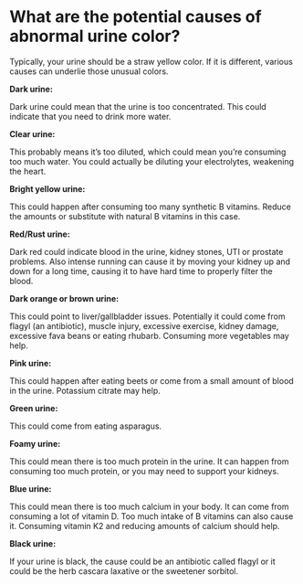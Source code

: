 # What are the potential causes of abnormal urine color?

Typically, your urine should be a straw yellow color. If it is different, various causes can underlie those unusual colors.

**Dark urine:**

Dark urine could mean that the urine is too concentrated. This could indicate that you need to drink more water.

**Clear urine:**

This probably means it’s too diluted, which could mean you’re consuming too much water. You could actually be diluting your electrolytes, weakening the heart.

**Bright yellow urine:**

This could happen after consuming too many synthetic B vitamins. Reduce the amounts or substitute with natural B vitamins in this case.

**Red/Rust urine:**

Dark red could indicate blood in the urine, kidney stones, UTI or prostate problems. Also intense running can cause it by moving your kidney up and down for a long time, causing it to have hard time to properly filter the blood.

**Dark orange or brown urine:**

This could point to liver/gallbladder issues. Potentially it could come from flagyl (an antibiotic), muscle injury, excessive exercise, kidney damage, excessive fava beans or eating rhubarb. Consuming more vegetables may help.

**Pink urine:**

This could happen after eating beets or come from a small amount of blood in the urine. Potassium citrate may help.

**Green urine:**

This could come from eating asparagus.

**Foamy urine:**

This could mean there is too much protein in the urine. It can happen from consuming too much protein, or you may need to support your kidneys.

**Blue urine:**

This could mean there is too much calcium in your body. It can come from consuming a lot of vitamin D. Too much intake of B vitamins can also cause it. Consuming vitamin K2 and reducing amounts of calcium should help.

**Black urine:**

If your urine is black, the cause could be an antibiotic called flagyl or it could be the herb cascara laxative or the sweetener sorbitol.